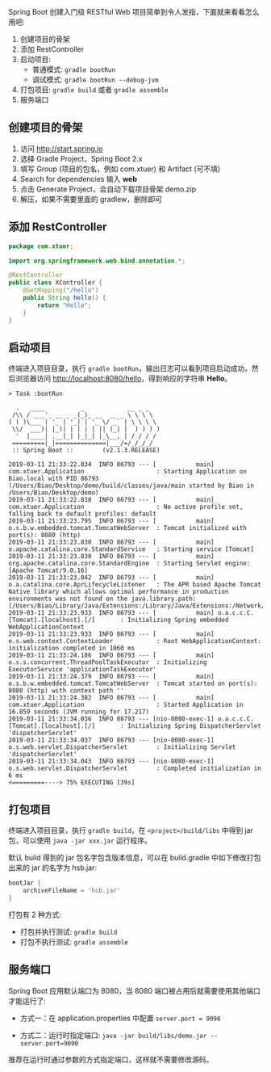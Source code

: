 Spring Boot 创建入门级 RESTful Web 项目简单到令人发指，下面就来看看怎么用吧:

1. 创建项目的骨架
2. 添加 RestController
3. 启动项目: 
   * 普通模式: `gradle bootRun`
   * 调试模式: `gradle bootRun --debug-jvm`
4. 打包项目: `gradle build`  或者 `gradle assemble`
5. 服务端口

## 创建项目的骨架

1. 访问 <http://start.spring.io>
2. 选择 Gradle Project，Spring Boot 2.x
3. 填写 Group (项目的包名，例如 com.xtuer) 和 Artifact (可不填)
4. Search for dependencies 输入 **web**
5. 点击 Generate Project，会自动下载项目骨架 demo.zip
6. 解压，如果不需要里面的 gradlew，删除即可<!--more-->

## 添加 RestController

```java
package com.xtuer;

import org.springframework.web.bind.annotation.*;

@RestController
public class XController {
    @GetMapping("/hello")
    public String hello() {
        return "Hello";
    }
}
```

## 启动项目

终端进入项目目录，执行 `gradle bootRun`，输出日志可以看到项目启动成功，然后浏览器访问 <http://localhost:8080/hello>，得到响应的字符串 **Hello**。

```
> Task :bootRun

  .   ____          _            __ _ _
 /\\ / ___'_ __ _ _(_)_ __  __ _ \ \ \ \
( ( )\___ | '_ | '_| | '_ \/ _` | \ \ \ \
 \\/  ___)| |_)| | | | | || (_| |  ) ) ) )
  '  |____| .__|_| |_|_| |_\__, | / / / /
 =========|_|==============|___/=/_/_/_/
 :: Spring Boot ::        (v2.1.3.RELEASE)

2019-03-11 21:33:22.834  INFO 86793 --- [           main] com.xtuer.Application                    : Starting Application on Biao.local with PID 86793 (/Users/Biao/Desktop/demo/build/classes/java/main started by Biao in /Users/Biao/Desktop/demo)
2019-03-11 21:33:22.838  INFO 86793 --- [           main] com.xtuer.Application                    : No active profile set, falling back to default profiles: default
2019-03-11 21:33:23.795  INFO 86793 --- [           main] o.s.b.w.embedded.tomcat.TomcatWebServer  : Tomcat initialized with port(s): 8080 (http)
2019-03-11 21:33:23.830  INFO 86793 --- [           main] o.apache.catalina.core.StandardService   : Starting service [Tomcat]
2019-03-11 21:33:23.830  INFO 86793 --- [           main] org.apache.catalina.core.StandardEngine  : Starting Servlet engine: [Apache Tomcat/9.0.16]
2019-03-11 21:33:23.842  INFO 86793 --- [           main] o.a.catalina.core.AprLifecycleListener   : The APR based Apache Tomcat Native library which allows optimal performance in production environments was not found on the java.library.path: [/Users/Biao/Library/Java/Extensions:/Library/Java/Extensions:/Network/Library/Java/Extensions:/System/Library/Java/Extensions:/usr/lib/java:.]
2019-03-11 21:33:23.933  INFO 86793 --- [           main] o.a.c.c.C.[Tomcat].[localhost].[/]       : Initializing Spring embedded WebApplicationContext
2019-03-11 21:33:23.933  INFO 86793 --- [           main] o.s.web.context.ContextLoader            : Root WebApplicationContext: initialization completed in 1060 ms
2019-03-11 21:33:24.186  INFO 86793 --- [           main] o.s.s.concurrent.ThreadPoolTaskExecutor  : Initializing ExecutorService 'applicationTaskExecutor'
2019-03-11 21:33:24.379  INFO 86793 --- [           main] o.s.b.w.embedded.tomcat.TomcatWebServer  : Tomcat started on port(s): 8080 (http) with context path ''
2019-03-11 21:33:24.382  INFO 86793 --- [           main] com.xtuer.Application                    : Started Application in 16.859 seconds (JVM running for 17.217)
2019-03-11 21:33:34.036  INFO 86793 --- [nio-8080-exec-1] o.a.c.c.C.[Tomcat].[localhost].[/]       : Initializing Spring DispatcherServlet 'dispatcherServlet'
2019-03-11 21:33:34.037  INFO 86793 --- [nio-8080-exec-1] o.s.web.servlet.DispatcherServlet        : Initializing Servlet 'dispatcherServlet'
2019-03-11 21:33:34.043  INFO 86793 --- [nio-8080-exec-1] o.s.web.servlet.DispatcherServlet        : Completed initialization in 6 ms
<=========----> 75% EXECUTING [39s]
```

## 打包项目

终端进入项目目录，执行 `gradle build`，在 `<project>/build/libs` 中得到 jar 包，可以使用 `java -jar xxx.jar` 运行程序。

默认 build 得到的 jar 包名字包含版本信息，可以在 build.gradle 中如下修改打包出来的 jar 的名字为 hsb.jar:

```groovy
bootJar {
    archiveFileName = 'hsb.jar'
}
```

打包有 2 种方式:

* 打包并执行测试: `gradle build`
* 打包不执行测试: `gradle assemble`

## 服务端口

Spring Boot 应用默认端口为 8080，当 8080 端口被占用后就需要使用其他端口才能运行了:

* 方式一：在 application.properties 中配置 `server.port = 9090`

* 方式二：运行时指定端口: `java -jar build/libs/demo.jar --server.port=9090`

推荐在运行时通过参数的方式指定端口，这样就不需要修改源码。